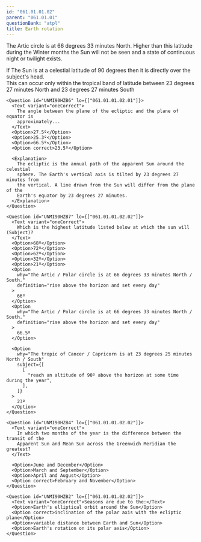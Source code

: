 ```yaml
---
id: "061.01.01.02"
parent: "061.01.01"
questionBank: "atpl"
title: Earth rotation
---
```


The Artic circle is at 66 degrees 33 minutes North. Higher than this latitude
during the Winter months the Sun will not be seen and a state of continuous
night or twilight exists.

If The Sun is at a celestial latitude of 90 degrees then it is directly over the
subject's head.\
This can occur only within the tropical band of latitude between 23 degrees 27 minutes
North and 23 degrees 27 minutes South

```tsx ignore
<Question id="UNMI90HZB6" lo={["061.01.01.02.01"]}>
  <Text variant="oneCorrect">
    The angle between the plane of the ecliptic and the plane of equator is
    approximately...
  </Text>
  <Option>27.5º</Option>
  <Option>25.3º</Option>
  <Option>66.5º</Option>
  <Option correct>23.5º</Option>

  <Explanation>
    The ecliptic is the annual path of the apparent Sun around the celestial
    sphere. The Earth's vertical axis is tilted by 23 degrees 27 minutes from
    the vertical. A line drawn from the Sun will differ from the plane of the
    Earth's equator by 23 degrees 27 minutes.
  </Explanation>
</Question>
```

```tsx ignore
<Question id="UNMI90HZB7" lo={["061.01.01.02.02"]}>
  <Text variant="oneCorrect">
    Which is the highest latitude listed below at which the sun will (Subject)?
  </Text>
  <Option>68º</Option>
  <Option>72º</Option>
  <Option>62º</Option>
  <Option>32º</Option>
  <Option>21º</Option>
  <Option
    why="The Artic / Polar circle is at 66 degrees 33 minutes North / South."
    definition="rise above the horizon and set every day"
  >
    66º
  </Option>
  <Option
    why="The Artic / Polar circle is at 66 degrees 33 minutes North / South."
    definition="rise above the horizon and set every day"
  >
    66.5º
  </Option>

  <Option
    why="The tropic of Cancer / Capricorn is at 23 degrees 25 minutes North / South"
    subject={[
      [
        "reach an altitude of 90º above the horizon at some time during the year",
      ],
    ]}
  >
    23º
  </Option>
</Question>
```

```tsx ignore
<Question id="UNMI90HZB4" lo={["061.01.01.02.02"]}>
  <Text variant="oneCorrect">
    In which two months of the year is the difference between the transit of the
    Apparent Sun and Mean Sun across the Greenwich Meridian the greatest?
  </Text>

  <Option>June and December</Option>
  <Option>March and September</Option>
  <Option>April and August</Option>
  <Option correct>February and November</Option>
</Question>
```

```tsx ignore
<Question id="UNMI90HZB2" lo={["061.01.01.02.02"]}>
  <Text variant="oneCorrect">Seasons are due to the:</Text>
  <Option>Earth's elliptical orbit around the Sun</Option>
  <Option correct>inclination of the polar axis with the ecliptic plane</Option>
  <Option>variable distance between Earth and Sun</Option>
  <Option>Earth's rotation on its polar axis</Option>
</Question>
```
